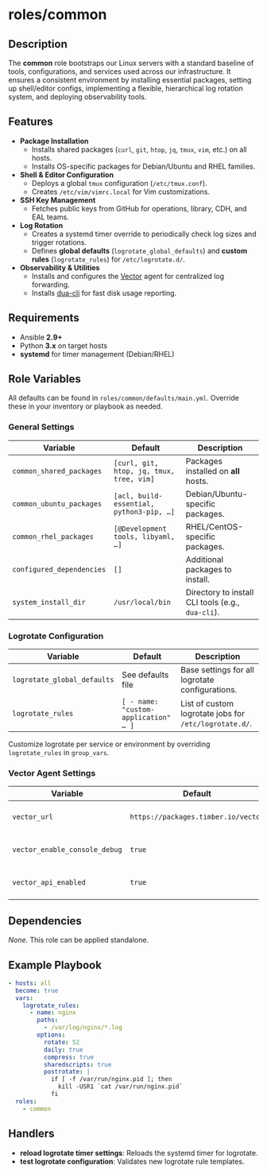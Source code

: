 # roles/common

## Description

The **common** role bootstraps our Linux servers with a standard baseline of tools, configurations, and services used across our infrastructure. It ensures a consistent environment by installing essential packages, setting up shell/editor configs, implementing a flexible, hierarchical log rotation system, and deploying observability tools.

## Features

- **Package Installation**
  - Installs shared packages (`curl`, `git`, `htop`, `jq`, `tmux`, `vim`, etc.) on all hosts.
  - Installs OS-specific packages for Debian/Ubuntu and RHEL families.
- **Shell & Editor Configuration**
  - Deploys a global `tmux` configuration (`/etc/tmux.conf`).
  - Creates `/etc/vim/vimrc.local` for Vim customizations.
- **SSH Key Management**
  - Fetches public keys from GitHub for operations, library, CDH, and EAL teams.
- **Log Rotation**
  - Creates a systemd timer override to periodically check log sizes and trigger rotations.
  - Defines **global defaults** (`logrotate_global_defaults`) and **custom rules** (`logrotate_rules`) for `/etc/logrotate.d/`.
- **Observability & Utilities**
  - Installs and configures the [Vector](https://vector.dev/) agent for centralized log forwarding.
  - Installs [dua-cli](https://github.com/Byron/dua-cli/) for fast disk usage reporting.

## Requirements

- Ansible **2.9+**
- Python **3.x** on target hosts
- **systemd** for timer management (Debian/RHEL)

## Role Variables

All defaults can be found in `roles/common/defaults/main.yml`. Override these in your inventory or playbook as needed.

### General Settings

| Variable                  | Default                                  | Description                                       |
| ------------------------- | ---------------------------------------- | ------------------------------------------------- |
| `common_shared_packages`  | `[curl, git, htop, jq, tmux, tree, vim]` | Packages installed on **all** hosts.              |
| `common_ubuntu_packages`  | `[acl, build-essential, python3-pip, …]` | Debian/Ubuntu-specific packages.                  |
| `common_rhel_packages`    | `[@Development tools, libyaml, …]`       | RHEL/CentOS-specific packages.                    |
| `configured_dependencies` | `[]`                                     | Additional packages to install.                   |
| `system_install_dir`      | `/usr/local/bin`                         | Directory to install CLI tools (e.g., `dua-cli`). |

### Logrotate Configuration

| Variable                    | Default                              | Description                                            |
| --------------------------- | ------------------------------------ | ------------------------------------------------------ |
| `logrotate_global_defaults` | See defaults file                    | Base settings for all logrotate configurations.        |
| `logrotate_rules`           | `[ - name: "custom-application" … ]` | List of custom logrotate jobs for `/etc/logrotate.d/`. |

Customize logrotate per service or environment by overriding `logrotate_rules` in `group_vars`.

### Vector Agent Settings

| Variable                      | Default                                      | Description                                      |
| ----------------------------- | -------------------------------------------- | ------------------------------------------------ |
| `vector_url`                  | `https://packages.timber.io/vector`          | Repository URL for Vector installation.          |
| `vector_enable_console_debug` | `true`                                       | Enable console debug logs (for troubleshooting). |
| `vector_api_enabled`          | `true`                                       | Enable Vector's HTTP API endpoint.               |

## Dependencies

*None.* This role can be applied standalone.

## Example Playbook

```yaml
- hosts: all
  become: true
  vars:
    logrotate_rules:
      - name: nginx
        paths:
          - /var/log/nginx/*.log
        options:
          rotate: 52
          daily: true
          compress: true
          sharedscripts: true
          postrotate: |
            if [ -f /var/run/nginx.pid ]; then
              kill -USR1 `cat /var/run/nginx.pid`
            fi
  roles:
    - common
```

## Handlers

- **reload logrotate timer settings**: Reloads the systemd timer for logrotate.
- **test logrotate configuration**: Validates new logrotate rule templates.
